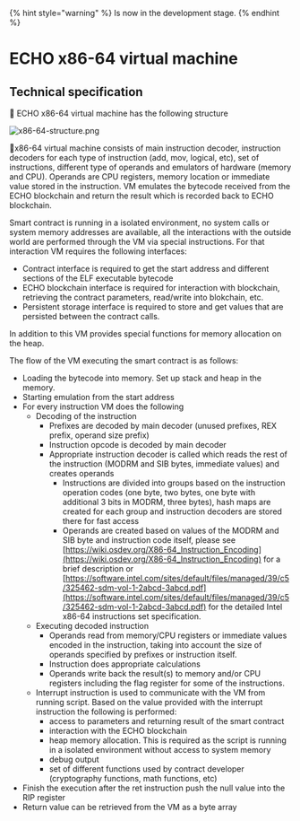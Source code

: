 {% hint style="warning" %}
Is now in the development stage.
{% endhint %}

# ECHO x86-64 virtual machine 
## Technical specification


ECHO x86-64 virtual machine has the following structure

![x86-64-structure.png](./x86-64-structure.png)

x86-64 virtual machine consists of main instruction decoder,
instruction decoders for each type of instruction (add, mov, logical,
etc), set of instructions, different type of operands and emulators of
hardware (memory and CPU). Operands are CPU registers, memory location
or immediate value stored in the instruction. VM emulates the bytecode
received from the ECHO blockchain and return the result which is
recorded back to ECHO blockchain.

Smart contract is running in a isolated environment, no system calls or
system memory addresses are available, all the interactions with the
outside world are performed through the VM via special instructions. For
that interaction VM requires the following interfaces:

- Contract interface is required to get the start address and different
  sections of the ELF executable bytecode
- ECHO blockchain interface is required for interaction with blockchain,
  retrieving the contract parameters, read/write into blokchain,
  etc.
- Persistent storage interface is required to store and get values
  that are persisted between the contract calls.

In addition to this VM provides special functions for memory allocation
on the heap.

The flow of the VM executing the smart contract is as follows:

- Loading the bytecode into memory. Set up stack and heap in the memory.
- Starting emulation from the start address
- For every instruction VM does the following 
    - Decoding of the instruction 
        - Prefixes are decoded by main decoder (unused prefixes, REX prefix,
          operand size prefix)
        - Instruction opcode is decoded by main decoder 
        - Appropriate instruction decoder is called which reads the rest of
          the instruction (MODRM and SIB bytes, immediate values) and
          creates operands 
            - Instructions are divided into groups based on the instruction
            operation codes (one byte, two bytes, one byte with additional 3
            bits in MODRM, three bytes), hash maps are created for each
            group and instruction decoders are stored there for fast access
            - Operands are created based on values of the MODRM and SIB byte
            and instruction code itself, please see
            [https://wiki.osdev.org/X86-64_Instruction_Encoding](https://wiki.osdev.org/X86-64_Instruction_Encoding)
            for a brief description or
            [https://software.intel.com/sites/default/files/managed/39/c5/325462-sdm-vol-1-2abcd-3abcd.pdf](https://software.intel.com/sites/default/files/managed/39/c5/325462-sdm-vol-1-2abcd-3abcd.pdf)
            for the detailed Intel x86-64 instructions set specification.
    - Executing decoded instruction 
        - Operands read from memory/CPU registers or immediate values
          encoded in the instruction, taking into account the size of
          operands specified by prefixes or instruction itself.
        - Instruction does appropriate calculations 
        - Operands write back the result(s) to memory and/or CPU
          registers including the flag register for some of the
          instructions.
    - Interrupt instruction is used to communicate with the VM from
    running script. Based on the value provided with the interrupt
    instruction the following is performed: 
        - access to parameters and returning result of the smart
          contract 
        - interaction with the ECHO blockchain 
        - heap memory allocation. This is required as the script is
          running in a isolated environment without access to system
          memory 
        - debug output 
        - set of different functions used by contract developer
          (cryptography functions, math functions, etc)
- Finish the execution after the ret instruction push the null value
  into the RIP register 
- Return value can be retrieved from the VM as a byte array


